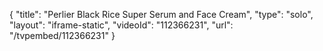 {
    "title": "Perlier Black Rice Super Serum and Face Cream",
    "type": "solo",
    "layout": "iframe-static",
    "videoId": "112366231",
    "url": "\/tvpembed\/112366231"
}